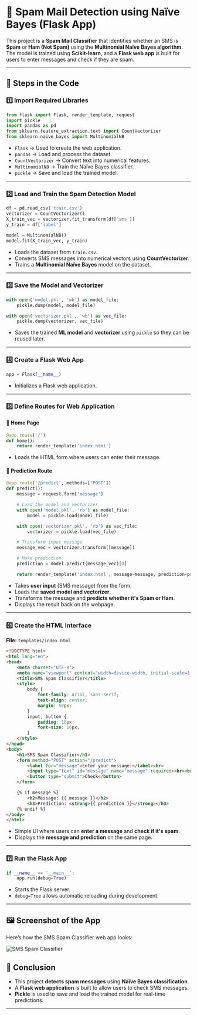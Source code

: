 
# 📩 Spam Mail Detection using Naïve Bayes (Flask App)

This project is a **Spam Mail Classifier** that identifies whether an SMS is **Spam** or **Ham (Not Spam)** using the **Multinomial Naïve Bayes algorithm**. The model is trained using **Scikit-learn**, and a **Flask web app** is built for users to enter messages and check if they are spam.

---

## 📌 Steps in the Code

### 1️⃣ **Import Required Libraries**
```python
from flask import Flask, render_template, request
import pickle
import pandas as pd
from sklearn.feature_extraction.text import CountVectorizer
from sklearn.naive_bayes import MultinomialNB
```
- `Flask` → Used to create the web application.  
- `pandas` → Load and process the dataset.  
- `CountVectorizer` → Convert text into numerical features.  
- `MultinomialNB` → Train the Naïve Bayes classifier.  
- `pickle` → Save and load the trained model.

---

### 2️⃣ **Load and Train the Spam Detection Model**
```python
df = pd.read_csv('train.csv')
vectorizer = CountVectorizer()
X_train_vec = vectorizer.fit_transform(df['sms'])
y_train = df['label']

model = MultinomialNB()
model.fit(X_train_vec, y_train)
```
- Loads the dataset from `train.csv`.  
- Converts SMS messages into numerical vectors using **CountVectorizer**.  
- Trains a **Multinomial Naïve Bayes** model on the dataset.  

---

### 3️⃣ **Save the Model and Vectorizer**
```python
with open('model.pkl', 'wb') as model_file:
    pickle.dump(model, model_file)

with open('vectorizer.pkl', 'wb') as vec_file:
    pickle.dump(vectorizer, vec_file)
```
- Saves the trained **ML model** and **vectorizer** using `pickle` so they can be reused later.  

---

### 4️⃣ **Create a Flask Web App**
```python
app = Flask(__name__)
```
- Initializes a Flask web application.

---

### 5️⃣ **Define Routes for Web Application**
#### 📌 **Home Page**
```python
@app.route('/')
def home():
    return render_template('index.html')
```
- Loads the HTML form where users can enter their message.

#### 📌 **Prediction Route**
```python
@app.route('/predict', methods=['POST'])
def predict():
    message = request.form['message']

    # Load the model and vectorizer
    with open('model.pkl', 'rb') as model_file:
        model = pickle.load(model_file)

    with open('vectorizer.pkl', 'rb') as vec_file:
        vectorizer = pickle.load(vec_file)

    # Transform input message
    message_vec = vectorizer.transform([message])

    # Make prediction
    prediction = model.predict(message_vec)[0]

    return render_template('index.html', message=message, prediction=prediction)
```
- Takes **user input** (SMS message) from the form.  
- Loads the **saved model and vectorizer**.  
- Transforms the message and **predicts whether it's Spam or Ham**.  
- Displays the result back on the webpage.

---

### 6️⃣ **Create the HTML Interface**
**File:** `templates/index.html`
```html
<!DOCTYPE html>
<html lang="en">
<head>
    <meta charset="UTF-8">
    <meta name="viewport" content="width=device-width, initial-scale=1.0">
    <title>SMS Spam Classifier</title>
    <style>
        body {
            font-family: Arial, sans-serif;
            text-align: center;
            margin: 50px;
        }
        input, button {
            padding: 10px;
            font-size: 16px;
        }
    </style>
</head>
<body>
    <h1>SMS Spam Classifier</h1>
    <form method="POST" action="/predict">
        <label for="message">Enter your message:</label><br>
        <input type="text" id="message" name="message" required><br><br>
        <button type="submit">Check</button>
    </form>

    {% if message %}
        <h2>Message: {{ message }}</h2>
        <h3>Prediction: <strong>{{ prediction }}</strong></h3>
    {% endif %}
</body>
</html>
```
- Simple UI where users can **enter a message** and **check if it's spam**.  
- Displays the **message and prediction** on the same page.  

---

### 7️⃣ **Run the Flask App**
```python
if __name__ == '__main__':
    app.run(debug=True)
```
- Starts the Flask server.  
- `debug=True` allows automatic reloading during development.

---
## 🖼️ Screenshot of the App
Here’s how the SMS Spam Classifier web app looks:

![SMS Spam Classifier](screenshot.png)

## 🎯 **Conclusion**
- This project **detects spam messages** using **Naïve Bayes classification**.  
- A **Flask web application** is built to allow users to check SMS messages.  
- **Pickle** is used to save and load the trained model for real-time predictions.  

---
